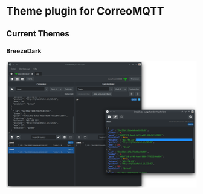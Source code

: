 # Theme plugin for CorreoMQTT

## Current Themes

### BreezeDark
![BreezeDark](screenshots/BreezeDark.png)
